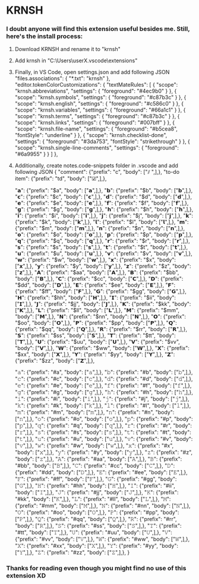 # KRNSH

### I doubt anyone will find this extension useful besides me. Still, here's the install process:

1. Download KRNSH and rename it to "krnsh"
2. Add krnsh in "C:\Users\userX\.vscode\extensions"
3. Finally, in VS Code, open settings.json and add following JSON
    "files.associations": {
        "*.txt": "krnsh"
    },
    "editor.tokenColorCustomizations": {
        "textMateRules": [
            {
                "scope": "krnsh.abbreviations",
                "settings": {
                    "foreground": "#4ec9b0"
                }
            },
            {
                "scope": "krnsh.symbols",
                "settings": {
                    "foreground": "#c87b3c"
                }
            },
            {
                "scope": "krnsh.english",
                "settings": {
                    "foreground": "#c586c0"
                }
            },
            {
                "scope": "krnsh.variables",
                "settings": {
                    "foreground": "#66a1c1"
                }
            },
            {
                "scope": "krnsh.terms",
                "settings": {
                    "foreground": "#c87b3c"
                }
            },
            {
                "scope": "krnsh.links",
                "settings": {
                    "foreground": "#007bff"
                }
            },
            {
                "scope": "krnsh.file-name",
                "settings": {
                    "foreground": "#b5cea8",
                    "fontStyle": "underline"
                }
            },
            {
                "scope": "krnsh.checklist-done",
                "settings": {
                    "foreground": "#3da753",
                    "fontStyle": "strikethrough"
                }
            },
            {
                "scope": "krnsh.single-line-comments",
                "settings": {
                    "foreground": "#6a9955"
                }
            }
        ]
    },
4. Additionally, create notes.code-snippets folder in .vscode and add following JSON
{
    "comment": {"prefix": "c", "body": ["⫽ ",],},
    "to-do item": {"prefix": "td", "body": ["☑",],},

    "𝗮": {"prefix": "$a", "body": ["𝗮",],},
    "𝗯": {"prefix": "$b", "body": ["𝗯",],},
    "𝗰": {"prefix": "$c", "body": ["𝗰",],},
    "𝗱": {"prefix": "$d", "body": ["𝗱",],},
    "𝗲": {"prefix": "$e", "body": ["𝗲",],},
    "𝗳": {"prefix": "$f", "body": ["𝗳",],},
    "𝗴": {"prefix": "$g", "body": ["𝗴",],},
    "𝗵": {"prefix": "$h", "body": ["𝗵",],},
    "𝗶": {"prefix": "$i", "body": ["𝗶",],},
    "𝗷": {"prefix": "$j", "body": ["𝗷",],},
    "𝗸": {"prefix": "$k", "body": ["𝗸",],},
    "𝗹": {"prefix": "$l", "body": ["𝗹",],},
    "𝗺": {"prefix": "$m", "body": ["𝗺",],},
    "𝗻": {"prefix": "$n", "body": ["𝗻",],},
    "𝗼": {"prefix": "$o", "body": ["𝗼",],},
    "𝗽": {"prefix": "$p", "body": ["𝗽",],},
    "𝗾": {"prefix": "$q", "body": ["𝗾",],},
    "𝗿": {"prefix": "$r", "body": ["𝗿",],},
    "𝘀": {"prefix": "$s", "body": ["𝘀",],},
    "𝘁": {"prefix": "$t", "body": ["𝘁",],},
    "𝘂": {"prefix": "$u", "body": ["𝘂",],},
    "𝘃": {"prefix": "$v", "body": ["𝘃",],},
    "𝘄": {"prefix": "$w", "body": ["𝘄",],},
    "𝘅": {"prefix": "$x", "body": ["𝘅",],},
    "𝘆": {"prefix": "$y", "body": ["𝘆",],},
    "𝘇": {"prefix": "$z", "body": ["𝘇",],},
    "𝗔": {"prefix": "$aa", "body": ["𝗔",],},
    "𝗕": {"prefix": "$bb", "body": ["𝗕",],},
    "𝗖": {"prefix": "$cc", "body": ["𝗖",],},
    "𝗗": {"prefix": "$dd", "body": ["𝗗",],},
    "𝗘": {"prefix": "$ee", "body": ["𝗘",],},
    "𝗙": {"prefix": "$ff", "body": ["𝗙",],},
    "𝗚": {"prefix": "$gg", "body": ["𝗚",],},
    "𝗛": {"prefix": "$hh", "body": ["𝗛",],},
    "𝗜": {"prefix": "$ii", "body": ["𝗜",],},
    "𝗝": {"prefix": "$jj", "body": ["𝗝",],},
    "𝗞": {"prefix": "$kk", "body": ["𝗞",],},
    "𝗟": {"prefix": "$ll", "body": ["𝗟",],},
    "𝗠": {"prefix": "$mm", "body": ["𝗠",],},
    "𝗡": {"prefix": "$nn", "body": ["𝗡",],},
    "𝗢": {"prefix": "$oo", "body": ["𝗢",],},
    "𝗣": {"prefix": "$pp", "body": ["𝗣",],},
    "𝗤": {"prefix": "$qq", "body": ["𝗤",],},
    "𝗥": {"prefix": "$rr", "body": ["𝗥",],},
    "𝗦": {"prefix": "$ss", "body": ["𝗦",],},
    "𝗧": {"prefix": "$tt", "body": ["𝗧",],},
    "𝗨": {"prefix": "$uu", "body": ["𝗨",],},
    "𝗩": {"prefix": "$vv", "body": ["𝗩",],},
    "𝗪": {"prefix": "$ww", "body": ["𝗪",],},
    "𝗫": {"prefix": "$xx", "body": ["𝗫",],},
    "𝗬": {"prefix": "$yy", "body": ["𝗬",],},
    "𝗭": {"prefix": "$zz", "body": ["𝗭",],},

    "𝚊": {"prefix": "#a", "body": ["𝚊",],},
    "𝚋": {"prefix": "#b", "body": ["𝚋",],},
    "𝚌": {"prefix": "#c", "body": ["𝚌",],},
    "𝚍": {"prefix": "#d", "body": ["𝚍",],},
    "𝚎": {"prefix": "#e", "body": ["𝚎",],},
    "𝚏": {"prefix": "#f", "body": ["𝚏",],},
    "𝚐": {"prefix": "#g", "body": ["𝚐",],},
    "𝚑": {"prefix": "#h", "body": ["𝚑",],},
    "𝚒": {"prefix": "#i", "body": ["𝚒",],},
    "𝚓": {"prefix": "#j", "body": ["𝚓",],},
    "𝚔": {"prefix": "#k", "body": ["𝚔",],},
    "𝚕": {"prefix": "#l", "body": ["𝚕",],},
    "𝚖": {"prefix": "#m", "body": ["𝚖",],},
    "𝚗": {"prefix": "#n", "body": ["𝚗",],},
    "𝚘": {"prefix": "#o", "body": ["𝚘",],},
    "𝚙": {"prefix": "#p", "body": ["𝚙",],},
    "𝚚": {"prefix": "#q", "body": ["𝚚",],},
    "𝚛": {"prefix": "#r", "body": ["𝚛",],},
    "𝚜": {"prefix": "#s", "body": ["𝚜",],},
    "𝚝": {"prefix": "#t", "body": ["𝚝",],},
    "𝚞": {"prefix": "#u", "body": ["𝚞",],},
    "𝚟": {"prefix": "#v", "body": ["𝚟",],},
    "𝚠": {"prefix": "#w", "body": ["𝚠",],},
    "𝚡": {"prefix": "#x", "body": ["𝚡",],},
    "𝚢": {"prefix": "#y", "body": ["𝚢",],},
    "𝚣": {"prefix": "#z", "body": ["𝚣",],},
    "𝙰": {"prefix": "#aa", "body": ["𝙰",],},
    "𝙱": {"prefix": "#bb", "body": ["𝙱",],},
    "𝙲": {"prefix": "#cc", "body": ["𝙲",],},
    "𝙳": {"prefix": "#dd", "body": ["𝙳",],},
    "𝙴": {"prefix": "#ee", "body": ["𝙴",],},
    "𝙵": {"prefix": "#ff", "body": ["𝙵",],},
    "𝙶": {"prefix": "#gg", "body": ["𝙶",],},
    "𝙷": {"prefix": "#hh", "body": ["𝙷",],},
    "𝙸": {"prefix": "#ii", "body": ["𝙸",],},
    "𝙹": {"prefix": "#jj", "body": ["𝙹",],},
    "𝙺": {"prefix": "#kk", "body": ["𝙺",],},
    "𝙻": {"prefix": "#ll", "body": ["𝙻",],},
    "𝙼": {"prefix": "#mm", "body": ["𝙼",],},
    "𝙽": {"prefix": "#nn", "body": ["𝙽",],},
    "𝙾": {"prefix": "#oo", "body": ["𝙾",],},
    "𝙿": {"prefix": "#pp", "body": ["𝙿",],},
    "𝚀": {"prefix": "#qq", "body": ["𝚀",],},
    "𝚁": {"prefix": "#rr", "body": ["𝚁",],},
    "𝚂": {"prefix": "#ss", "body": ["𝚂",],},
    "𝚃": {"prefix": "#tt", "body": ["𝚃",],},
    "𝚄": {"prefix": "#uu", "body": ["𝚄",],},
    "𝚅": {"prefix": "#vv", "body": ["𝚅",],},
    "𝚆": {"prefix": "#ww", "body": ["𝚆",],},
    "𝚇": {"prefix": "#xx", "body": ["𝚇",],},
    "𝚈": {"prefix": "#yy", "body": ["𝚈",],},
    "𝚉": {"prefix": "#zz", "body": ["𝚉",],},
}

### Thanks for reading even though you might find no use of this extension XD